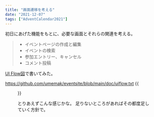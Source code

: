 ```yaml
---
title: "画面遷移を考える"
date: "2021-12-07"
tags: ["AdventCalendar2021"]
---
```


初日にあげた機能をもとに、必要な画面とそれらの関連を考える。

> - イベントページの作成と編集
> - イベントの検索
> - 参加エントリー、キャンセル
> - コメント投稿

[UI Flow図](https://qiita.com/hirokidaichi/items/ff54a968bdd7bcc50d42)で書いてみた。

https://github.com/umemak/eventsite/blob/main/doc/uiflow.txt
{{<figure src="https://github.com/umemak/eventsite/blob/main/doc/uiflow.svg">}}

とりあえずこんな感じかな。
足りないところがあればその都度足していく方針で。
